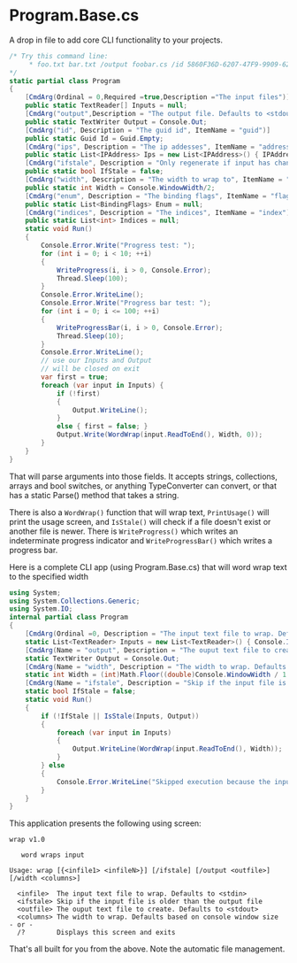 # Program.Base.cs

A drop in file to add core CLI functionality to your projects.

```cs
/* Try this command line:
	 * foo.txt bar.txt /output foobar.cs /id 5860F36D-6207-47F9-9909-62F2B403BBA8 /ips 192.168.0.104 192.168.0.200 /ifstale /count 5 /enum static /indices 5 6 7 8
*/
static partial class Program
{
	[CmdArg(Ordinal = 0,Required =true,Description ="The input files")]
	public static TextReader[] Inputs = null;
	[CmdArg("output",Description = "The output file. Defaults to <stdout>")]
	public static TextWriter Output = Console.Out;
	[CmdArg("id", Description = "The guid id", ItemName = "guid")]
	public static Guid Id = Guid.Empty;
	[CmdArg("ips", Description = "The ip addesses", ItemName = "address")]
	public static List<IPAddress> Ips = new List<IPAddress>() { IPAddress.Any };
	[CmdArg("ifstale", Description = "Only regenerate if input has changed")]
	public static bool IfStale = false;
	[CmdArg("width", Description = "The width to wrap to", ItemName = "chars")]
	public static int Width = Console.WindowWidth/2;
	[CmdArg("enum", Description = "The binding flags", ItemName = "flag")]
	public static List<BindingFlags> Enum = null;
	[CmdArg("indices", Description = "The indices", ItemName = "index")]
	public static List<int> Indices = null;
	static void Run()
	{
		Console.Error.Write("Progress test: ");
		for (int i = 0; i < 10; ++i)
		{
			WriteProgress(i, i > 0, Console.Error);
			Thread.Sleep(100);
		}
		Console.Error.WriteLine();
		Console.Error.Write("Progress bar test: ");
		for (int i = 0; i <= 100; ++i)
		{
			WriteProgressBar(i, i > 0, Console.Error);
			Thread.Sleep(10);
		}
		Console.Error.WriteLine();
		// use our Inputs and Output
		// will be closed on exit
		var first = true;
		foreach (var input in Inputs) {
			if (!first)
			{
				Output.WriteLine();
			}
			else { first = false; }
			Output.Write(WordWrap(input.ReadToEnd(), Width, 0));
		}
	}
}
```
That will parse arguments into those fields. It accepts strings, collections, arrays and bool switches, or anything TypeConverter can convert, or that has a static Parse() method that takes a string.

There is also a `WordWrap()` function that will wrap text, `PrintUsage()` will print the usage screen, and `IsStale()` will check if a file doesn't exist or another file is newer. There is `WriteProgress()` which writes an indeterminate progress indicator and `WriteProgressBar()` which writes a progress bar.

Here is a complete CLI app (using Program.Base.cs) that will word wrap text to the specified width
```cs
using System;
using System.Collections.Generic;
using System.IO;
internal partial class Program
{
	[CmdArg(Ordinal =0, Description = "The input text file to wrap. Defaults to <stdin>")]
	static List<TextReader> Inputs = new List<TextReader>() { Console.In };
	[CmdArg(Name = "output", Description = "The ouput text file to create. Defaults to <stdout>")]
	static TextWriter Output = Console.Out;
	[CmdArg(Name = "width", Description = "The width to wrap. Defaults based on console window size", ItemName = "columns")]
	static int Width = (int)Math.Floor((double)Console.WindowWidth / 1.5);
	[CmdArg(Name = "ifstale", Description = "Skip if the input file is older than the output file")]
	static bool IfStale = false;
	static void Run()
	{
		if (!IfStale || IsStale(Inputs, Output))
		{
			foreach (var input in Inputs)
			{
				Output.WriteLine(WordWrap(input.ReadToEnd(), Width));
			}
		} else
		{
			Console.Error.WriteLine("Skipped execution because the inputs did not change");
		}
	}
}

```
This application presents the following using screen:
```
wrap v1.0

   word wraps input

Usage: wrap [{<infile1> <infileN>}] [/ifstale] [/output <outfile>] [/width <columns>]

  <infile>  The input text file to wrap. Defaults to <stdin>
  <ifstale> Skip if the input file is older than the output file
  <outfile> The ouput text file to create. Defaults to <stdout>
  <columns> The width to wrap. Defaults based on console window size
- or -
  /?        Displays this screen and exits
```

That's all built for you from the above. Note the automatic file management.